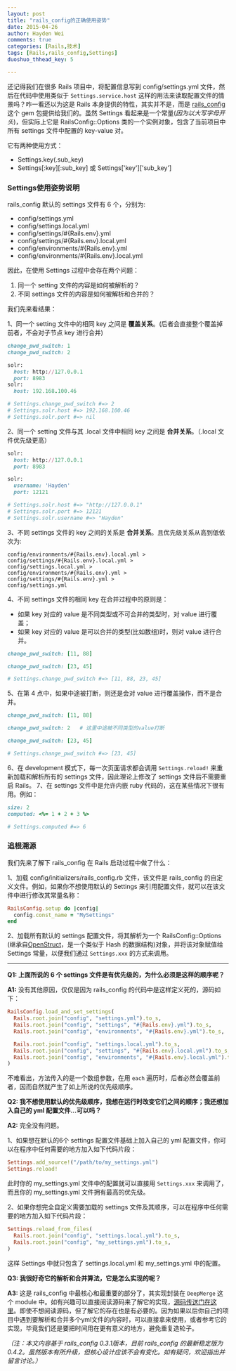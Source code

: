 ```yaml
---
layout: post
title: "rails_config的正确使用姿势"
date: 2015-04-26
author: Hayden Wei
comments: true
categories: [Rails,技术]
tags: [Rails,rails_config,Settings]
duoshuo_thhead_key: 5

---
```


还记得我们在很多 Rails 项目中，将配置信息写到 config/settings.yml 文件，然后在代码中使用类似于 `Settings.service.host` 这样的用法来读取配置文件的情景吗？咋一看还以为这是 Rails 本身提供的特性，其实并不是，而是 [rails_config][rails_config] 这个 gem 包提供给我们的。虽然 Settings 看起来是一个常量(*因为以大写字母开头*)，但实际上它是 RailsConfig::Options 类的一个实例对象，包含了当前项目中所有 settings 文件中配置的 key-value 对。

它有两种使用方式：

* Settings.key(.sub_key)
* Settings[:key][:sub_key] 或 Settings['key']['sub_key']

### Settings使用姿势说明

rails_config 默认的 settings 文件有 6 个，分别为:

* config/settings.yml
* config/settings.local.yml
* config/settings/#{Rails.env}.yml
* config/settings/#{Rails.env}.local.yml
* config/environments/#{Rails.env}.yml
* config/environments/#{Rails.env}.local.yml

因此，在使用 Settings 过程中会存在两个问题：

1. 同一个 setting 文件的内容是如何被解析的？
2. 不同 settings 文件的内容是如何被解析和合并的？

我们先来看结果：

1、同一个 setting 文件中的相同 key 之间是 **覆盖关系**。(后者会直接整个覆盖掉前者，不会对子节点 key 进行合并)

``` ruby config/settings.yml linenos:false
change_pwd_switch: 1
change_pwd_switch: 2

solr:
  host: http://127.0.0.1
  port: 8983
solr:
  host: 192.168.100.46

# Settings.change_pwd_switch #=> 2
# Settings.solr.host #=> 192.168.100.46
# Settings.solr.port #=> nil
```

2、同一个 setting 文件与其 .local 文件中相同 key 之间是 **合并关系**。（.local 文件优先级更高）

``` ruby config/settings.yml linenos:false
solr:
  host: http://127.0.0.1
  port: 8983
```

``` ruby config/settings.local.yml linenos:false
solr:
  username: 'Hayden'
  port: 12121

# Settings.solr.host #=> "http://127.0.0.1"
# Settings.solr.port #=> 12121
# Settings.solr.username #=> "Hayden"
```

3、不同 settings 文件的 key 之间的关系是 **合并关系**。且优先级关系从高到低依次为:

``` linenos:false
config/environments/#{Rails.env}.local.yml >
config/settings/#{Rails.env}.local.yml >
config/settings.local.yml >
config/environments/#{Rails.env}.yml >
config/settings/#{Rails.env}.yml >
config/settings.yml
```

4、不同 settings 文件的相同 key 在合并过程中的原则是：

- 如果 key 对应的 value 是不同类型或不可合并的类型时，对 value 进行覆盖；
- 如果 key 对应的 value 是可以合并的类型(比如数组)时，则对 value 进行合并。

``` ruby config/settings.yml linenos:false
change_pwd_switch: [11, 88]
```

``` ruby config/settings.loca.yml linenos:false
change_pwd_switch: [23, 45]

# Settings.change_pwd_switch #=> [11, 88, 23, 45]
```

5、在第 4 点中，如果中途被打断，则还是会对 value 进行覆盖操作，而不是合并。

``` ruby config/settings.yml linenos:false
change_pwd_switch: [11, 88]
```

``` ruby config/settings/development.yml linenos:false
change_pwd_switch: 2   # 这里中途被不同类型的value打断
```

``` ruby config/settings.local.yml linenos:false
change_pwd_switch: [23, 45]

# Settings.change_pwd_switch #=> [23, 45]
```

6、在 development 模式下，每一次页面请求都会调用 `Settings.reload!` 来重新加载和解析所有的 settings 文件，因此理论上修改了 settings 文件后不需要重启 Rails。
7、在 settings 文件中是允许内嵌 ruby 代码的，这在某些情况下很有用。例如：

```ruby config/settings.yml linenos:false
size: 2
computed: <%= 1 + 2 + 3 %>

# Settings.computed #=> 6
```

### 追根溯源

我们先来了解下 rails_config 在 Rails 启动过程中做了什么：

1、加载 config/initializers/rails_config.rb 文件，该文件是 rails_config 的自定义文件。例如，如果你不想使用默认的 Settings 来引用配置文件，就可以在该文件中进行修改其常量名称：

```ruby
RailsConfig.setup do |config|
  config.const_name = "MySettings"
end
```

2、加载所有默认的 settings 配置文件，将其解析为一个 RailsConfig::Options (继承自[OpenStruct](http://ruby-doc.org/stdlib-2.1.1/libdoc/ostruct/rdoc/OpenStruct.html)，是一个类似于 Hash 的数据结构)对象，并将该对象赋值给 Settings 常量，以便我们通过 `Settings.xxx` 的方式来调用。

----

**Q1: 上面所说的 6 个 settings 文件是有优先级的，为什么必须是这样的顺序呢？**

**A1:** 没有其他原因，仅仅是因为 rails_config 的代码中是这样定义死的，源码如下：

```ruby lib/rails_config/integration/rails.rb
RailsConfig.load_and_set_settings(
  Rails.root.join("config", "settings.yml").to_s,
  Rails.root.join("config", "settings", "#{Rails.env}.yml").to_s,
  Rails.root.join("config", "environments", "#{Rails.env}.yml").to_s,

  Rails.root.join("config", "settings.local.yml").to_s,
  Rails.root.join("config", "settings", "#{Rails.env}.local.yml").to_s,
  Rails.root.join("config", "environments", "#{Rails.env}.local.yml").to_s
)
```

不难看出，方法传入的是一个数组参数，在用 `each` 遍历时，后者必然会覆盖前者，因而自然就产生了如上所说的优先级顺序。

**Q2: 我不想使用默认的优先级顺序，我想在运行时改变它们之间的顺序；我还想加入自己的 yml 配置文件...可以吗？**

**A2:** 完全没有问题。

1、如果想在默认的6个 settings 配置文件基础上加入自己的 yml 配置文件，你可以在程序中任何需要的地方加入如下代码片段：

```ruby
Settings.add_source!("/path/to/my_settings.yml")
Settings.reload!
```

此时你的 my_settings.yml 文件中的配置就可以直接用 `Settings.xxx` 来调用了，而且你的 my_settings.yml 文件拥有最高的优先级。

2、如果你想完全自定义需要加载的 settings 文件及其顺序，可以在程序中任何需要的地方加入如下代码片段：

```ruby
Settings.reload_from_files(
  Rails.root.join("config", "settings.local.yml").to_s,
  Rails.root.join("config", "my_settings.yml").to_s,
)
```

这样 Settings 中就只包含了 settings.local.yml 和 my_settings.yml 中的配置。

**Q3: 我很好奇它的解析和合并算法，它是怎么实现的呢？**

**A3:** 这是 rails_config 中最核心和最重要的部分了，其实现封装在 `DeepMerge` 这个 module 中。如有兴趣可以直接阅读源码来了解它的实现，[源码传送门在这里][deep-merge-source]。即使不想阅读源码，但了解它的存在也是有必要的。因为如果以后你自己的项目中遇到要解析和合并多个yml文件的内容时，可以直接拿来使用，或者参考它的实现，毕竟我们还是要把时间用在更有意义的地方，避免重复造轮子。

*（注：本文内容基于 rails_config 0.3.1版本，目前 rails_config 的最新稳定版为0.4.2。虽然版本有所升级，但核心设计应该不会有变化。如有疑问，欢迎指出并留言讨论。）*

[rails_config]: https://github.com/railsconfig/rails_config
[deep-merge-source]: https://github.com/railsconfig/rails_config/blob/master/lib/rails_config/vendor/deep_merge.rb
